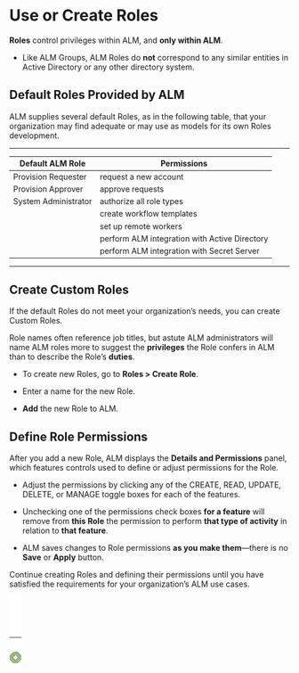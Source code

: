 ﻿[title]: # (Use or Create Roles)
[tags]: # (Account Lifecycle Manager,ALM,)
[priority]: # (5160)

# Use or Create Roles

**Roles** control privileges within ALM, and **only within ALM**.

* Like ALM Groups, ALM Roles do **not** correspond to any similar entities in Active Directory or any other directory system.

## Default Roles Provided by ALM

ALM supplies several default Roles, as in the following table, that your organization may find adequate or may use as models for its own Roles development.

  
---
  
| Default ALM Role     | Permissions                                      | 
|----------------------|--------------------------------------------------|
| Provision Requester  | request a new account                            |
| Provision Approver   | approve requests                                 |
| System Administrator | authorize all role types                         |
|                      | create workflow templates                        |
|                      | set up remote workers                            |
|                      | perform ALM integration with Active Directory    |
|                      | perform ALM integration with Secret Server       |

  
---
  
## Create Custom Roles

If the default Roles do not meet your organization’s needs, you can create Custom Roles.

Role names often reference job titles, but astute ALM administrators will name ALM roles more to suggest the **privileges** the Role confers in ALM than to describe the Role’s **duties**.

* To create new Roles, go to **Roles \> Create Role**.

* Enter a name for the new Role.

* **Add** the new Role to ALM.

## Define Role Permissions

After you add a new Role, ALM displays the **Details and Permissions** panel, which features controls used to define or adjust permissions for the Role.

* Adjust the permissions by clicking any of the CREATE, READ, UPDATE, DELETE, or MANAGE toggle boxes for each of the features.

* Unchecking one of the permissions check boxes **for a feature** will remove from **this Role** the permission to perform **that type of activity** in relation to **that feature**.

* ALM saves changes to Role permissions **as you make them**—there is no **Save** or **Apply** button.

Continue creating Roles and defining their permissions until you have satisfied the requirements for your organization’s ALM use cases.

![Article End](../../alm-bug.png)

  

  
